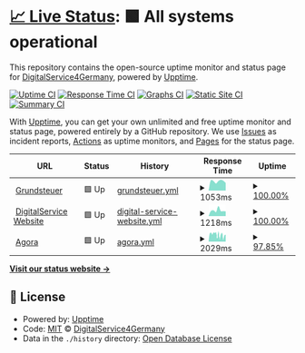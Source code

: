# [📈 Live Status](https://digitalservice4germany.github.io/uptime-monitor): <!--live status--> **🟩 All systems operational**

This repository contains the open-source uptime monitor and status page for [DigitalService4Germany](https://digitalservice.bund.de), powered by [Upptime](https://github.com/upptime/upptime).

[![Uptime CI](https://github.com/digitalservice4germany/uptime-monitor/workflows/Uptime%20CI/badge.svg)](https://github.com/digitalservice4germany/uptime-monitor/actions?query=workflow%3A%22Uptime+CI%22)
[![Response Time CI](https://github.com/digitalservice4germany/uptime-monitor/workflows/Response%20Time%20CI/badge.svg)](https://github.com/digitalservice4germany/uptime-monitor/actions?query=workflow%3A%22Response+Time+CI%22)
[![Graphs CI](https://github.com/digitalservice4germany/uptime-monitor/workflows/Graphs%20CI/badge.svg)](https://github.com/digitalservice4germany/uptime-monitor/actions?query=workflow%3A%22Graphs+CI%22)
[![Static Site CI](https://github.com/digitalservice4germany/uptime-monitor/workflows/Static%20Site%20CI/badge.svg)](https://github.com/digitalservice4germany/uptime-monitor/actions?query=workflow%3A%22Static+Site+CI%22)
[![Summary CI](https://github.com/digitalservice4germany/uptime-monitor/workflows/Summary%20CI/badge.svg)](https://github.com/digitalservice4germany/uptime-monitor/actions?query=workflow%3A%22Summary+CI%22)

With [Upptime](https://upptime.js.org), you can get your own unlimited and free uptime monitor and status page, powered entirely by a GitHub repository. We use [Issues](https://github.com/digitalservice4germany/uptime-monitor/issues) as incident reports, [Actions](https://github.com/digitalservice4germany/uptime-monitor/actions) as uptime monitors, and [Pages](https://digitalservice4germany.github.io/uptime-monitor) for the status page.

<!--start: status pages-->
<!-- This summary is generated by Upptime (https://github.com/upptime/upptime) -->
<!-- Do not edit this manually, your changes will be overwritten -->
<!-- prettier-ignore -->
| URL | Status | History | Response Time | Uptime |
| --- | ------ | ------- | ------------- | ------ |
| <img alt="" src="https://www.grundsteuererklaerung-fuer-privateigentum.de/favicon.ico" height="13"> [Grundsteuer](https://www.grundsteuererklaerung-fuer-privateigentum.de) | 🟩 Up | [grundsteuer.yml](https://github.com/digitalservice4germany/uptime-monitor/commits/HEAD/history/grundsteuer.yml) | <details><summary><img alt="Response time graph" src="./graphs/grundsteuer/response-time-week.png" height="20"> 1053ms</summary><br><a href="https://digitalservice4germany.github.io/uptime-monitor/history/grundsteuer"><img alt="Response time 929" src="https://img.shields.io/endpoint?url=https%3A%2F%2Fraw.githubusercontent.com%2Fdigitalservice4germany%2Fuptime-monitor%2FHEAD%2Fapi%2Fgrundsteuer%2Fresponse-time.json"></a><br><a href="https://digitalservice4germany.github.io/uptime-monitor/history/grundsteuer"><img alt="24-hour response time 793" src="https://img.shields.io/endpoint?url=https%3A%2F%2Fraw.githubusercontent.com%2Fdigitalservice4germany%2Fuptime-monitor%2FHEAD%2Fapi%2Fgrundsteuer%2Fresponse-time-day.json"></a><br><a href="https://digitalservice4germany.github.io/uptime-monitor/history/grundsteuer"><img alt="7-day response time 1053" src="https://img.shields.io/endpoint?url=https%3A%2F%2Fraw.githubusercontent.com%2Fdigitalservice4germany%2Fuptime-monitor%2FHEAD%2Fapi%2Fgrundsteuer%2Fresponse-time-week.json"></a><br><a href="https://digitalservice4germany.github.io/uptime-monitor/history/grundsteuer"><img alt="30-day response time 931" src="https://img.shields.io/endpoint?url=https%3A%2F%2Fraw.githubusercontent.com%2Fdigitalservice4germany%2Fuptime-monitor%2FHEAD%2Fapi%2Fgrundsteuer%2Fresponse-time-month.json"></a><br><a href="https://digitalservice4germany.github.io/uptime-monitor/history/grundsteuer"><img alt="1-year response time 929" src="https://img.shields.io/endpoint?url=https%3A%2F%2Fraw.githubusercontent.com%2Fdigitalservice4germany%2Fuptime-monitor%2FHEAD%2Fapi%2Fgrundsteuer%2Fresponse-time-year.json"></a></details> | <details><summary><a href="https://digitalservice4germany.github.io/uptime-monitor/history/grundsteuer">100.00%</a></summary><a href="https://digitalservice4germany.github.io/uptime-monitor/history/grundsteuer"><img alt="All-time uptime 100.00%" src="https://img.shields.io/endpoint?url=https%3A%2F%2Fraw.githubusercontent.com%2Fdigitalservice4germany%2Fuptime-monitor%2FHEAD%2Fapi%2Fgrundsteuer%2Fuptime.json"></a><br><a href="https://digitalservice4germany.github.io/uptime-monitor/history/grundsteuer"><img alt="24-hour uptime 100.00%" src="https://img.shields.io/endpoint?url=https%3A%2F%2Fraw.githubusercontent.com%2Fdigitalservice4germany%2Fuptime-monitor%2FHEAD%2Fapi%2Fgrundsteuer%2Fuptime-day.json"></a><br><a href="https://digitalservice4germany.github.io/uptime-monitor/history/grundsteuer"><img alt="7-day uptime 100.00%" src="https://img.shields.io/endpoint?url=https%3A%2F%2Fraw.githubusercontent.com%2Fdigitalservice4germany%2Fuptime-monitor%2FHEAD%2Fapi%2Fgrundsteuer%2Fuptime-week.json"></a><br><a href="https://digitalservice4germany.github.io/uptime-monitor/history/grundsteuer"><img alt="30-day uptime 100.00%" src="https://img.shields.io/endpoint?url=https%3A%2F%2Fraw.githubusercontent.com%2Fdigitalservice4germany%2Fuptime-monitor%2FHEAD%2Fapi%2Fgrundsteuer%2Fuptime-month.json"></a><br><a href="https://digitalservice4germany.github.io/uptime-monitor/history/grundsteuer"><img alt="1-year uptime 100.00%" src="https://img.shields.io/endpoint?url=https%3A%2F%2Fraw.githubusercontent.com%2Fdigitalservice4germany%2Fuptime-monitor%2FHEAD%2Fapi%2Fgrundsteuer%2Fuptime-year.json"></a></details>
| <img alt="" src="https://favicons.githubusercontent.com/digitalservice.bund.de" height="13"> [DigitalService Website](https://digitalservice.bund.de/) | 🟩 Up | [digital-service-website.yml](https://github.com/digitalservice4germany/uptime-monitor/commits/HEAD/history/digital-service-website.yml) | <details><summary><img alt="Response time graph" src="./graphs/digital-service-website/response-time-week.png" height="20"> 1218ms</summary><br><a href="https://digitalservice4germany.github.io/uptime-monitor/history/digital-service-website"><img alt="Response time 895" src="https://img.shields.io/endpoint?url=https%3A%2F%2Fraw.githubusercontent.com%2Fdigitalservice4germany%2Fuptime-monitor%2FHEAD%2Fapi%2Fdigital-service-website%2Fresponse-time.json"></a><br><a href="https://digitalservice4germany.github.io/uptime-monitor/history/digital-service-website"><img alt="24-hour response time 1191" src="https://img.shields.io/endpoint?url=https%3A%2F%2Fraw.githubusercontent.com%2Fdigitalservice4germany%2Fuptime-monitor%2FHEAD%2Fapi%2Fdigital-service-website%2Fresponse-time-day.json"></a><br><a href="https://digitalservice4germany.github.io/uptime-monitor/history/digital-service-website"><img alt="7-day response time 1218" src="https://img.shields.io/endpoint?url=https%3A%2F%2Fraw.githubusercontent.com%2Fdigitalservice4germany%2Fuptime-monitor%2FHEAD%2Fapi%2Fdigital-service-website%2Fresponse-time-week.json"></a><br><a href="https://digitalservice4germany.github.io/uptime-monitor/history/digital-service-website"><img alt="30-day response time 1083" src="https://img.shields.io/endpoint?url=https%3A%2F%2Fraw.githubusercontent.com%2Fdigitalservice4germany%2Fuptime-monitor%2FHEAD%2Fapi%2Fdigital-service-website%2Fresponse-time-month.json"></a><br><a href="https://digitalservice4germany.github.io/uptime-monitor/history/digital-service-website"><img alt="1-year response time 895" src="https://img.shields.io/endpoint?url=https%3A%2F%2Fraw.githubusercontent.com%2Fdigitalservice4germany%2Fuptime-monitor%2FHEAD%2Fapi%2Fdigital-service-website%2Fresponse-time-year.json"></a></details> | <details><summary><a href="https://digitalservice4germany.github.io/uptime-monitor/history/digital-service-website">100.00%</a></summary><a href="https://digitalservice4germany.github.io/uptime-monitor/history/digital-service-website"><img alt="All-time uptime 100.00%" src="https://img.shields.io/endpoint?url=https%3A%2F%2Fraw.githubusercontent.com%2Fdigitalservice4germany%2Fuptime-monitor%2FHEAD%2Fapi%2Fdigital-service-website%2Fuptime.json"></a><br><a href="https://digitalservice4germany.github.io/uptime-monitor/history/digital-service-website"><img alt="24-hour uptime 100.00%" src="https://img.shields.io/endpoint?url=https%3A%2F%2Fraw.githubusercontent.com%2Fdigitalservice4germany%2Fuptime-monitor%2FHEAD%2Fapi%2Fdigital-service-website%2Fuptime-day.json"></a><br><a href="https://digitalservice4germany.github.io/uptime-monitor/history/digital-service-website"><img alt="7-day uptime 100.00%" src="https://img.shields.io/endpoint?url=https%3A%2F%2Fraw.githubusercontent.com%2Fdigitalservice4germany%2Fuptime-monitor%2FHEAD%2Fapi%2Fdigital-service-website%2Fuptime-week.json"></a><br><a href="https://digitalservice4germany.github.io/uptime-monitor/history/digital-service-website"><img alt="30-day uptime 100.00%" src="https://img.shields.io/endpoint?url=https%3A%2F%2Fraw.githubusercontent.com%2Fdigitalservice4germany%2Fuptime-monitor%2FHEAD%2Fapi%2Fdigital-service-website%2Fuptime-month.json"></a><br><a href="https://digitalservice4germany.github.io/uptime-monitor/history/digital-service-website"><img alt="1-year uptime 100.00%" src="https://img.shields.io/endpoint?url=https%3A%2F%2Fraw.githubusercontent.com%2Fdigitalservice4germany%2Fuptime-monitor%2FHEAD%2Fapi%2Fdigital-service-website%2Fuptime-year.json"></a></details>
| <img alt="" src="https://nutzerinnenverwaltung.agora-oegd.de/auth/resources/72dib/login/agora/img/favicon.ico" height="13"> [Agora](https://agora-oegd.de) | 🟩 Up | [agora.yml](https://github.com/digitalservice4germany/uptime-monitor/commits/HEAD/history/agora.yml) | <details><summary><img alt="Response time graph" src="./graphs/agora/response-time-week.png" height="20"> 2029ms</summary><br><a href="https://digitalservice4germany.github.io/uptime-monitor/history/agora"><img alt="Response time 2109" src="https://img.shields.io/endpoint?url=https%3A%2F%2Fraw.githubusercontent.com%2Fdigitalservice4germany%2Fuptime-monitor%2FHEAD%2Fapi%2Fagora%2Fresponse-time.json"></a><br><a href="https://digitalservice4germany.github.io/uptime-monitor/history/agora"><img alt="24-hour response time 1776" src="https://img.shields.io/endpoint?url=https%3A%2F%2Fraw.githubusercontent.com%2Fdigitalservice4germany%2Fuptime-monitor%2FHEAD%2Fapi%2Fagora%2Fresponse-time-day.json"></a><br><a href="https://digitalservice4germany.github.io/uptime-monitor/history/agora"><img alt="7-day response time 2029" src="https://img.shields.io/endpoint?url=https%3A%2F%2Fraw.githubusercontent.com%2Fdigitalservice4germany%2Fuptime-monitor%2FHEAD%2Fapi%2Fagora%2Fresponse-time-week.json"></a><br><a href="https://digitalservice4germany.github.io/uptime-monitor/history/agora"><img alt="30-day response time 2109" src="https://img.shields.io/endpoint?url=https%3A%2F%2Fraw.githubusercontent.com%2Fdigitalservice4germany%2Fuptime-monitor%2FHEAD%2Fapi%2Fagora%2Fresponse-time-month.json"></a><br><a href="https://digitalservice4germany.github.io/uptime-monitor/history/agora"><img alt="1-year response time 2109" src="https://img.shields.io/endpoint?url=https%3A%2F%2Fraw.githubusercontent.com%2Fdigitalservice4germany%2Fuptime-monitor%2FHEAD%2Fapi%2Fagora%2Fresponse-time-year.json"></a></details> | <details><summary><a href="https://digitalservice4germany.github.io/uptime-monitor/history/agora">97.85%</a></summary><a href="https://digitalservice4germany.github.io/uptime-monitor/history/agora"><img alt="All-time uptime 90.01%" src="https://img.shields.io/endpoint?url=https%3A%2F%2Fraw.githubusercontent.com%2Fdigitalservice4germany%2Fuptime-monitor%2FHEAD%2Fapi%2Fagora%2Fuptime.json"></a><br><a href="https://digitalservice4germany.github.io/uptime-monitor/history/agora"><img alt="24-hour uptime 100.00%" src="https://img.shields.io/endpoint?url=https%3A%2F%2Fraw.githubusercontent.com%2Fdigitalservice4germany%2Fuptime-monitor%2FHEAD%2Fapi%2Fagora%2Fuptime-day.json"></a><br><a href="https://digitalservice4germany.github.io/uptime-monitor/history/agora"><img alt="7-day uptime 97.85%" src="https://img.shields.io/endpoint?url=https%3A%2F%2Fraw.githubusercontent.com%2Fdigitalservice4germany%2Fuptime-monitor%2FHEAD%2Fapi%2Fagora%2Fuptime-week.json"></a><br><a href="https://digitalservice4germany.github.io/uptime-monitor/history/agora"><img alt="30-day uptime 90.01%" src="https://img.shields.io/endpoint?url=https%3A%2F%2Fraw.githubusercontent.com%2Fdigitalservice4germany%2Fuptime-monitor%2FHEAD%2Fapi%2Fagora%2Fuptime-month.json"></a><br><a href="https://digitalservice4germany.github.io/uptime-monitor/history/agora"><img alt="1-year uptime 90.01%" src="https://img.shields.io/endpoint?url=https%3A%2F%2Fraw.githubusercontent.com%2Fdigitalservice4germany%2Fuptime-monitor%2FHEAD%2Fapi%2Fagora%2Fuptime-year.json"></a></details>

<!--end: status pages-->

[**Visit our status website →**](https://digitalservice4germany.github.io/uptime-monitor)

## 📄 License

- Powered by: [Upptime](https://github.com/upptime/upptime)
- Code: [MIT](./LICENSE) © [DigitalService4Germany](https://digitalservice.bund.de)
- Data in the `./history` directory: [Open Database License](https://opendatacommons.org/licenses/odbl/1-0/)
